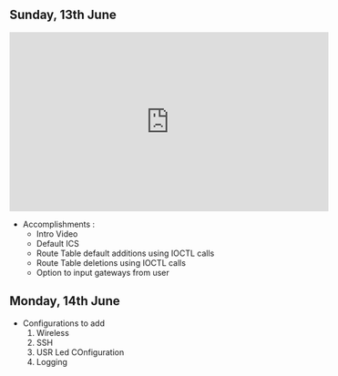 ## Sunday, 13th June

<iframe width="560" height="315" src="https://www.youtube.com/embed/vFUWCzqE6xI" title="YouTube video player" frameborder="0" allow="accelerometer; autoplay; clipboard-write; encrypted-media; gyroscope; picture-in-picture" allowfullscreen></iframe>

* Accomplishments :
  * Intro Video 
  * Default ICS 
  * Route Table default additions using IOCTL calls
  * Route Table deletions using IOCTL calls
  * Option to input gateways from user
  
## Monday, 14th June

* Configurations to add
  1. Wireless 
  2. SSH
  3. USR Led COnfiguration
  4. Logging
